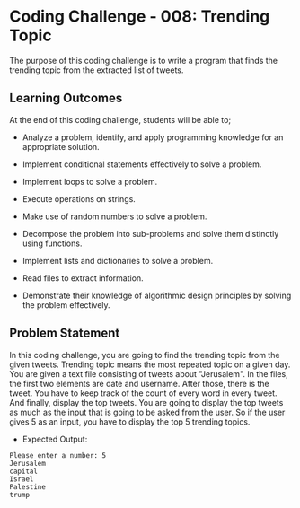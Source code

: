 # Coding Challenge - 008: Trending Topic

The purpose of this coding challenge is to write a program that finds the trending topic from the extracted list of tweets.

## Learning Outcomes

At the end of this coding challenge, students will be able to;

- Analyze a problem, identify, and apply programming knowledge for an appropriate solution.

- Implement conditional statements effectively to solve a problem.

- Implement loops to solve a problem.

- Execute operations on strings.

- Make use of random numbers to solve a problem.

- Decompose the problem into sub-problems and solve them distinctly using functions.

- Implement lists and dictionaries to solve a problem.

- Read files to extract information.

- Demonstrate their knowledge of algorithmic design principles by solving the problem effectively.

## Problem Statement

In this coding challenge, you are going to find the trending topic from the given tweets. Trending topic means the most repeated topic on a given day. You are given
a text file consisting of tweets about "Jerusalem". In the files, the first two elements are date and username. After those, there is the tweet. You have to keep track
of the count of every word in every tweet. And finally, display the top tweets. You are going to display the top tweets as much as the input that is going to be
asked from the user. So if the user gives 5 as an input, you have to display the top 5 trending topics.

- Expected Output:

```text
Please enter a number: 5
Jerusalem
capital
Israel
Palestine
trump
```
